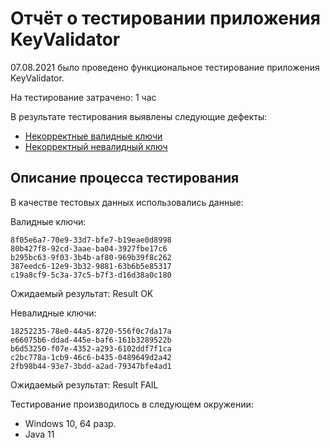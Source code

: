 # Отчёт о тестировании приложения KeyValidator
07.08.2021 было проведено функциональное тестирование приложения KeyValidator.

На тестирование затрачено: 1 час

В результате тестирования выявлены следующие дефекты:
* [Некорректные валидные ключи](https://github.com/roandr1970/KeyValidator/issues/1)
* [Некорректный невалидный ключ](https://github.com/roandr1970/KeyValidator/issues/2)


## Описание процесса тестирования

В качестве тестовых данных использовались данные:

Валидные ключи:

    8f05e6a7-70e9-33d7-bfe7-b19eae0d8998
    80b427f8-92cd-3aae-ba04-3927fbe17c6
    b295bc63-9f03-3b4b-af80-969b39f8c262
    387eedc6-12e9-3b32-9881-63b6b5e85317
    c19a8cf9-5c3a-37c5-b7f3-d16d38a0c180
 Ожидаемый результат: Result OK

Невалидные ключи:

    18252235-78e0-44a5-8720-556f0c7da17a
    e66075b6-ddad-445e-baf6-161b3289522b
    b6d53250-f07e-4352-a293-6102ddf7f1ca
    c2bc778a-1cb9-46c6-b435-0489649d2a42
    2fb98b44-93e7-3bdd-a2ad-79347bfe4ad1
Ожидаемый результат: Result FAIL



Тестирование производилось в следующем окружении:
* Windows 10, 64 разр.
* Java 11
